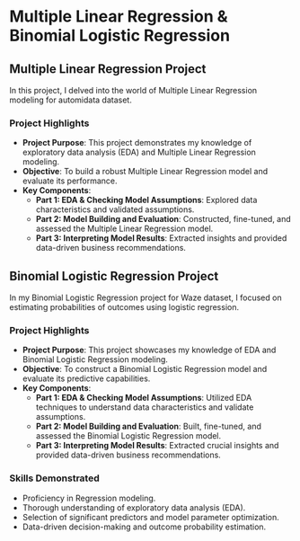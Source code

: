 # Multiple Linear Regression & Binomial Logistic Regression

## Multiple Linear Regression Project

In this project, I delved into the world of Multiple Linear Regression modeling for automidata dataset. 

### Project Highlights

- **Project Purpose**: This project demonstrates my knowledge of exploratory data analysis (EDA) and Multiple Linear Regression modeling.
- **Objective**: To build a robust Multiple Linear Regression model and evaluate its performance.
- **Key Components**:
  - **Part 1: EDA & Checking Model Assumptions**: Explored data characteristics and validated assumptions.
  - **Part 2: Model Building and Evaluation**: Constructed, fine-tuned, and assessed the Multiple Linear Regression model.
  - **Part 3: Interpreting Model Results**: Extracted insights and provided data-driven business recommendations.

## Binomial Logistic Regression Project

In my Binomial Logistic Regression project for Waze dataset, I focused on estimating probabilities of outcomes using logistic regression. 

### Project Highlights

- **Project Purpose**: This project showcases my knowledge of EDA and Binomial Logistic Regression modeling.
- **Objective**: To construct a Binomial Logistic Regression model and evaluate its predictive capabilities.
- **Key Components**:
  - **Part 1: EDA & Checking Model Assumptions**: Utilized EDA techniques to understand data characteristics and validate assumptions.
  - **Part 2: Model Building and Evaluation**: Built, fine-tuned, and assessed the Binomial Logistic Regression model.
  - **Part 3: Interpreting Model Results**: Extracted crucial insights and provided data-driven business recommendations.

### Skills Demonstrated

- Proficiency in Regression modeling.
- Thorough understanding of exploratory data analysis (EDA).
- Selection of significant predictors and model parameter optimization.
- Data-driven decision-making and outcome probability estimation.

